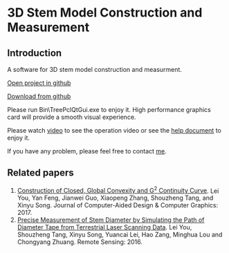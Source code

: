 # 3D Stem Model Construction and Measurement
## Introduction
A software for 3D stem model construction and measurment.
<!--
Author: Lei You et al.
-->

[Open project in github](https://github.com/leiyouxy/3DStemModel)

[Download from github](https://github.com/leiyouxy/3DStemModel/archive/master.zip)

Please run Bin\TreePclQtGui.exe to enjoy it. 
High performance graphics card will provide a smooth visual experience.

Please watch [video](https://raw.githubusercontent.com/leiyouxy/3DStemModel/master/3DStemModelConstructionWithCaption.mp4) to see the operation video or see the [help document](https://raw.githubusercontent.com/leiyouxy/3DStemModel/master/Help.docx) to enjoy it.

If you have any problem, please feel free to contact [me](mailto:leiyou@xynu.edu.cn).

## Related papers
1. [Construction of Closed, Global Convexity and G<sup>2</sup> Continuity Curve](http://www.jcad.cn/jcadcms/show.action?code=publish_402880124b362464014b3c4d819803a1&newsid=d88720c81d4c406998d58e7e092e9cc1). Lei You, Yan Feng, Jianwei Guo, Xiaopeng Zhang, Shouzheng Tang, and Xinyu Song. Journal of Computer-Aided Design & Computer Graphics: 2017.
2. [Precise Measurement of Stem Diameter by Simulating the Path of Diameter Tape from Terrestrial Laser Scanning Data](https://www.mdpi.com/2072-4292/8/9/717). Lei You, Shouzheng Tang, Xinyu Song, Yuancai Lei, Hao Zang, Minghua Lou and Chongyang Zhuang. Remote Sensing: 2016.

